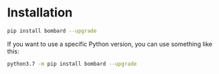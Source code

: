 # Installation

```bash
pip install bombard --upgrade
```

If you want to use a specific Python version, you can use something like this:

```bash
python3.7 -m pip install bombard --upgrade
```
